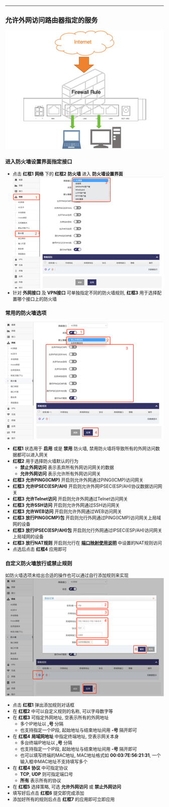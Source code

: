 ***

## 允许外网访问路由器指定的服务   

![avatar](./firewall.jpg)   

### 进入防火墙设置界面指定接口   
- 点击 **红框1** **网络** 下的 **红框2** **防火墙** 进入 **防火墙设置界面**   
![avatar](./firewall_interface_cn.jpg)    
- 针对 **外网接口** 及 **VPN接口** 可单独指定不同的防火墙规则, **红框3** 用于选择配置哪个接口上的防火墙   

### 常用的防火墙选项   
![avatar](./firewall_macro_cn.jpg)    
- **红框1** 状态用于 **启用** 或是 **禁用** 防火墙, 禁用防火墙将导致所有的外网访问数据都可以进入网关  
- **红框2** 用于选择防火墙默认的行为
    - **禁止外网访问** 表示丢弃所有外网访问网关的数据
    - **允许外网访问** 表示允许所有外网访问网关   
- **红框3** **允许PING(ICMP)** 开启则允许外网通过PING(ICMP)访问网关   
- **红框3** **允许IPSEC(ESP/AH)** 开启则允许外网IPSEC(ESP/AH)协议数据访问网关   
- **红框3** **允许Telnet访问** 开启则允许外网通过Telnet访问网关   
- **红框3** **允许SSH访问** 开启则允许外网通过SSH访问网关    
- **红框3** **允许WEB访问** 开启则允许外网通过WEB访问网关    
- **红框3** **放行PING(ICMP)包** 开启则允行外网通过PING(ICMP)访问网关上局域网的设备   
- **红框3** **放行IPSEC(ESP/AH)包** 开启则允行外网通过IPSEC(ESP/AH)访问网关上局域网的设备   
- **红框3** **放行NAT规则** 开启则允行在 **[端口映射使用说明](./portmap/portmap_cn.md)** 中设置的NAT规则访问   
- 点选后点击 **红框4** 应用即可

### 自定义防火墙放行或禁止规则   
如防火墙选项未给出合适的操作也可以通过自行添加规则来实现   
![avatar](./firewall_rule_cn.jpg)    
- 点击 **红框1** 弹出添加规则对话框   
- 在 **红框2** 中可以自定义规则的名称, 可以字母数字等   
- 在 **红框3** 可指定外网地址, 空表示所有的外网地址   
    - 多个IP地址以 **,号** 分隔   
    - 也支持指定一个IP段, 起始地址与结束地址间用 **-号** 隔开即可   
- 在 **红框4** **局域网地址** 中指定终端地址, 空表示网关本身   
    - 多台终端IP地址以 **,号** 分隔   
    - 也支持指定一个IP段, 起始地址与结束地址间用 **-号** 隔开即可   
    - 也可以填写终端的MAC地址, MAC地址格式如 **00:03:7E:56:21:31**, 一个输入框中MAC地址不支持填写多个   
- 在 **红框4** **协议** 中可指定协议   
    - **TCP**, **UDP** 则可指定端口号   
    - **所有** 表示所有的协议   
- 在 **红框5** 选择策略, 可选 **允许外网访问** 或 **禁止外网访问**   
- 填写好后点击 **红框6** 提交即完成添加
- 添加好所有的规则后点击 **红框7** 的应用即可立即应用   

